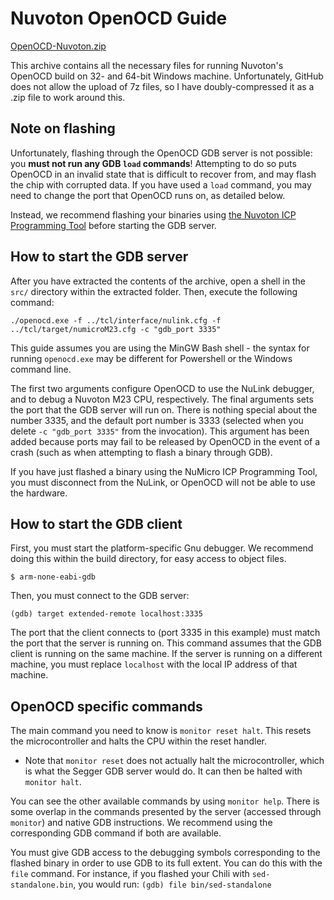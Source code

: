 # Nuvoton OpenOCD Guide # 

[OpenOCD-Nuvoton.zip](https://github.com/Cascoda/cascoda-sdk-priv/files/3596028/OpenOCD-Nuvoton.zip)

This archive contains all the necessary files for running Nuvoton's OpenOCD
build on 32- and 64-bit Windows machine. Unfortunately, GitHub does not allow
the upload of 7z files, so I have doubly-compressed it as a .zip file to work
around this.

## Note on flashing ##

Unfortunately, flashing through the OpenOCD GDB server is not possible: you
**must not run any GDB `load` commands**! Attempting to do so puts OpenOCD in
an invalid state that is difficult to recover from, and may flash the chip with
corrupted data. If you have used a `load` command, you may need to change the
port that OpenOCD runs on, as detailed below.

Instead, we recommend flashing your binaries using [the Nuvoton ICP Programming
Tool](https://www.nuvoton.com/tool-and-software/software-development-tool/programmer/)
before starting the GDB server.

## How to start the GDB server ##

After you have extracted the contents of the archive, open a shell in the
`src/` directory within the extracted folder. Then, execute the following
command:

```
./openocd.exe -f ../tcl/interface/nulink.cfg -f ../tcl/target/numicroM23.cfg -c "gdb_port 3335"
```

This guide assumes you are using the MinGW Bash shell - the syntax for running
`openocd.exe` may be different for Powershell or the Windows command line.

The first two arguments configure OpenOCD to use the NuLink debugger, and to
debug a Nuvoton M23 CPU, respectively. The final arguments sets the port that
the GDB server will run on. There is nothing special about the number 3335, and
the default port number is 3333 (selected when you delete `-c "gdb_port 3335"`
from the invocation). This argument has been added because ports may fail to be
released by OpenOCD in the event of a crash (such as when attempting to flash a
binary through GDB).

If you have just flashed a binary using the NuMicro ICP Programming Tool, you
must disconnect from the NuLink, or OpenOCD will not be able to use the
hardware.

## How to start the GDB client ##

First, you must start the platform-specific Gnu debugger. We recommend doing
this within the build directory, for easy access to object files.  

```
$ arm-none-eabi-gdb 
```

Then, you must connect to the GDB server:

```
(gdb) target extended-remote localhost:3335
```

The port that the client connects to (port 3335 in this example) must match the
port that the server is running on. This command assumes that the GDB client is
running on the same machine. If the server is running on a different machine,
you must replace `localhost` with the local IP address of that machine.

## OpenOCD specific commands ##

The main command you need to know is `monitor reset halt`. This resets the
microcontroller and halts the CPU within the reset handler. 
- Note that `monitor reset` does not actually halt the microcontroller, which
  is what the Segger GDB server would do. It can then be halted with `monitor
halt`.

You can see the other available commands by using `monitor help`. There is some
overlap in the commands presented by the server (accessed through `monitor`)
and native GDB instructions. We recommend using the corresponding GDB command
if both are available.

You must give GDB access to the debugging symbols corresponding to the flashed
binary in order to use GDB to its full extent. You can do this with the `file`
command. For instance, if you flashed your Chili with `sed-standalone.bin`, you
would run: ``` (gdb) file bin/sed-standalone ```
